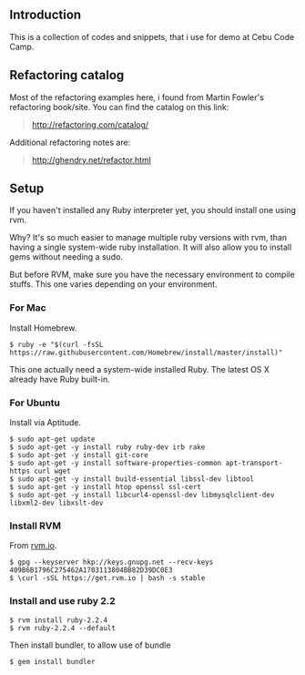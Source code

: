 ## Introduction

This is a collection of codes and snippets, that i use for demo at
Cebu Code Camp.

## Refactoring catalog

Most of the refactoring examples here, i found from Martin Fowler's
refactoring book/site. You can find the catalog on this link:

> http://refactoring.com/catalog/

Additional refactoring notes are:

> http://ghendry.net/refactor.html

## Setup

If you haven't installed any Ruby interpreter yet, you should install
one using rvm.

Why? It's so much easier to manage multiple ruby versions with rvm,
than having a single system-wide ruby installation. It will also allow
you to install gems without needing a sudo.

But before RVM, make sure you have the necessary environment to
compile stuffs. This one varies depending on your environment.

### For Mac

Install Homebrew.

```
$ ruby -e "$(curl -fsSL https://raw.githubusercontent.com/Homebrew/install/master/install)"
```

This one actually need a system-wide installed Ruby. The latest OS X
already have Ruby built-in.

### For Ubuntu

Install via Aptitude.

```
$ sudo apt-get update
$ sudo apt-get -y install ruby ruby-dev irb rake
$ sudo apt-get -y install git-core
$ sudo apt-get -y install software-properties-common apt-transport-https curl wget
$ sudo apt-get -y install build-essential libssl-dev libtool
$ sudo apt-get -y install htop openssl ssl-cert
$ sudo apt-get -y install libcurl4-openssl-dev libmysqlclient-dev libxml2-dev libxslt-dev
```

### Install RVM

From [rvm.io](http://rvm.io/).

```
$ gpg --keyserver hkp://keys.gnupg.net --recv-keys 409B6B1796C275462A1703113804BB82D39DC0E3
$ \curl -sSL https://get.rvm.io | bash -s stable
```

### Install and use ruby 2.2

```
$ rvm install ruby-2.2.4
$ rvm ruby-2.2.4 --default
```

Then install bundler, to allow use of bundle

```
$ gem install bundler
```
